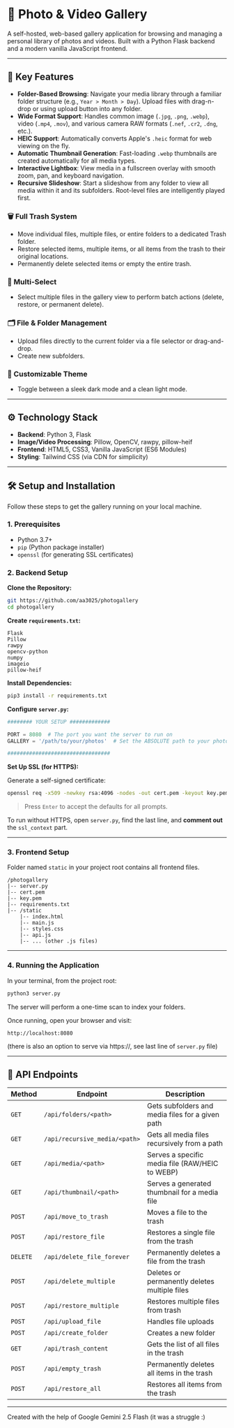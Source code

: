 # 📸 Photo & Video Gallery

A self-hosted, web-based gallery application for browsing and managing a personal library of photos and videos. Built with a Python Flask backend and a modern vanilla JavaScript frontend.



---

## 🔑 Key Features

- **Folder-Based Browsing**: Navigate your media library through a familiar folder structure (e.g., `Year > Month > Day`). Upload files with drag-n-drop or using upload button into any folder.
- **Wide Format Support**: Handles common image (`.jpg`, `.png`, `.webp`), video (`.mp4`, `.mov`), and various camera RAW formats (`.nef`, `.cr2`, `.dng`, etc.).
- **HEIC Support**: Automatically converts Apple's `.heic` format for web viewing on the fly.
- **Automatic Thumbnail Generation**: Fast-loading `.webp` thumbnails are created automatically for all media types.
- **Interactive Lightbox**: View media in a fullscreen overlay with smooth zoom, pan, and keyboard navigation.
- **Recursive Slideshow**: Start a slideshow from any folder to view all media within it and its subfolders. Root-level files are intelligently played first.

### 🗑️ Full Trash System

- Move individual files, multiple files, or entire folders to a dedicated Trash folder.
- Restore selected items, multiple items, or all items from the trash to their original locations.
- Permanently delete selected items or empty the entire trash.

### 🧰 Multi-Select

- Select multiple files in the gallery view to perform batch actions (delete, restore, or permanent delete).

### 🗂️ File & Folder Management

- Upload files directly to the current folder via a file selector or drag-and-drop.
- Create new subfolders.

### 🎨 Customizable Theme

- Toggle between a sleek dark mode and a clean light mode.

---

## ⚙️ Technology Stack

- **Backend**: Python 3, Flask  
- **Image/Video Processing**: Pillow, OpenCV, rawpy, pillow-heif  
- **Frontend**: HTML5, CSS3, Vanilla JavaScript (ES6 Modules)  
- **Styling**: Tailwind CSS (via CDN for simplicity)  

---

## 🛠️ Setup and Installation

Follow these steps to get the gallery running on your local machine.

### 1. Prerequisites

- Python 3.7+
- `pip` (Python package installer)
- `openssl` (for generating SSL certificates)

### 2. Backend Setup

**Clone the Repository:**

```bash
git https://github.com/aa3025/photogallery
cd photogallery
````

**Create `requirements.txt`:**

```text
Flask
Pillow
rawpy
opencv-python
numpy
imageio
pillow-heif
```

**Install Dependencies:**

```bash
pip3 install -r requirements.txt
```

**Configure `server.py`:**

```python
######## YOUR SETUP #############

PORT = 8080  # The port you want the server to run on
GALLERY = '/path/to/your/photos'  # Set the ABSOLUTE path to your photo library

#################################
```

**Set Up SSL (for HTTPS):**

Generate a self-signed certificate:

```bash
openssl req -x509 -newkey rsa:4096 -nodes -out cert.pem -keyout key.pem -days 365
```

> Press `Enter` to accept the defaults for all prompts.

To run without HTTPS, open `server.py`, find the last line, and **comment out** the `ssl_context` part.

---

### 3. Frontend Setup

Folder named `static` in your project root contains all frontend files.

```
/photogallery
|-- server.py
|-- cert.pem
|-- key.pem
|-- requirements.txt
|-- /static
    |-- index.html
    |-- main.js
    |-- styles.css
    |-- api.js
    |-- ... (other .js files)
```

---

### 4. Running the Application

In your terminal, from the project root:

```bash
python3 server.py
```

The server will perform a one-time scan to index your folders.

Once running, open your browser and visit:

```
http://localhost:8080
```

(there is also an option to serve via https://, see last line of `server.py` file)

---

## 🧪 API Endpoints

| Method   | Endpoint                      | Description                                      |
| -------- | ----------------------------- | ------------------------------------------------ |
| `GET`    | `/api/folders/<path>`         | Gets subfolders and media files for a given path |
| `GET`    | `/api/recursive_media/<path>` | Gets all media files recursively from a path     |
| `GET`    | `/api/media/<path>`           | Serves a specific media file (RAW/HEIC to WEBP)  |
| `GET`    | `/api/thumbnail/<path>`       | Serves a generated thumbnail for a media file    |
| `POST`   | `/api/move_to_trash`          | Moves a file to the trash                        |
| `POST`   | `/api/restore_file`           | Restores a single file from the trash            |
| `DELETE` | `/api/delete_file_forever`    | Permanently deletes a file from the trash        |
| `POST`   | `/api/delete_multiple`        | Deletes or permanently deletes multiple files    |
| `POST`   | `/api/restore_multiple`       | Restores multiple files from trash               |
| `POST`   | `/api/upload_file`            | Handles file uploads                             |
| `POST`   | `/api/create_folder`          | Creates a new folder                             |
| `GET`    | `/api/trash_content`          | Gets the list of all files in the trash          |
| `POST`   | `/api/empty_trash`            | Permanently deletes all items in the trash       |
| `POST`   | `/api/restore_all`            | Restores all items from the trash                |


---

Created with the help of Google Gemini 2.5 Flash (it was a struggle :)
